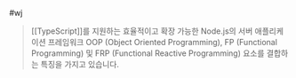 #wj

> [[TypeScript]]를 지원하는 효율적이고 확장 가능한 Node.js의 서버 애플리케이션 프레임워크
OOP (Object Oriented Programming), FP (Functional Programming) 및 FRP (Functional Reactive Programming) 요소를 결합하는 특징을 가지고 있습니다.